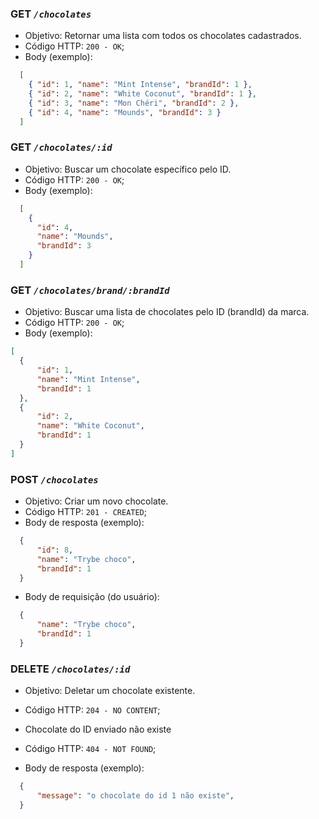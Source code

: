 ### **GET** _`/chocolates`_ 

- Objetivo: Retornar uma lista com todos os chocolates cadastrados.
- Código HTTP: `200 - OK`;
- Body (exemplo):
```json
  [
    { "id": 1, "name": "Mint Intense", "brandId": 1 },
    { "id": 2, "name": "White Coconut", "brandId": 1 },
    { "id": 3, "name": "Mon Chéri", "brandId": 2 },
    { "id": 4, "name": "Mounds", "brandId": 3 }
  ]
```

### **GET** _`/chocolates/:id`_ 

- Objetivo: Buscar um chocolate específico pelo ID.
- Código HTTP: `200 - OK`;
- Body (exemplo):
```json
  [        
    {
      "id": 4,
      "name": "Mounds",
      "brandId": 3
    }
  ]
```

### **GET** _`/chocolates/brand/:brandId`_ 

- Objetivo: Buscar uma lista de chocolates pelo ID (brandId) da marca.
- Código HTTP: `200 - OK`;
- Body (exemplo):
```json
[
  {
      "id": 1,
      "name": "Mint Intense",
      "brandId": 1
  },
  {
      "id": 2,
      "name": "White Coconut",
      "brandId": 1
  }
]
```

### **POST** _`/chocolates`_ 

- Objetivo: Criar um novo chocolate.
- Código HTTP: `201 - CREATED`;
- Body de resposta (exemplo):
```json
  {
      "id": 8,
      "name": "Trybe choco",
      "brandId": 1
  }
```
- Body de requisição (do usuário):
```json
  {
      "name": "Trybe choco",
      "brandId": 1
  }
```

### **DELETE** _`/chocolates/:id`_ 

- Objetivo: Deletar um chocolate existente.
- Código HTTP: `204 - NO CONTENT`;

- Chocolate do ID enviado não existe
- Código HTTP: `404 - NOT FOUND`;
- Body de resposta (exemplo):
```json
  {
      "message": "o chocolate do id 1 não existe",
  }
```